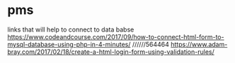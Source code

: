 # pms

links that will help to connect to data babse
https://www.codeandcourse.com/2017/09/how-to-connect-html-form-to-mysql-database-using-php-in-4-minutes/
//////564464
https://www.adam-bray.com/2017/02/18/create-a-html-login-form-using-validation-rules/
